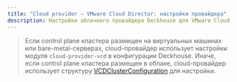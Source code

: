 ```yaml
---
title: "Cloud provider — VMware Cloud Director: настройки провайдера"
description: Настройки облачного провайдера Deckhouse для VMware Cloud Director.
---
```


> Если control plane кластера размещен на виртуальных машинах или bare-metal-серверах, cloud-провайдер использует настройки модуля `cloud-provider-vcd` в конфигурации Deckhouse. Иначе, если control plane кластера размещен в облаке, cloud-провайдер использует структуру [VCDClusterConfiguration](#vcdclusterconfiguration) для настройки.

<!-- SCHEMA -->
